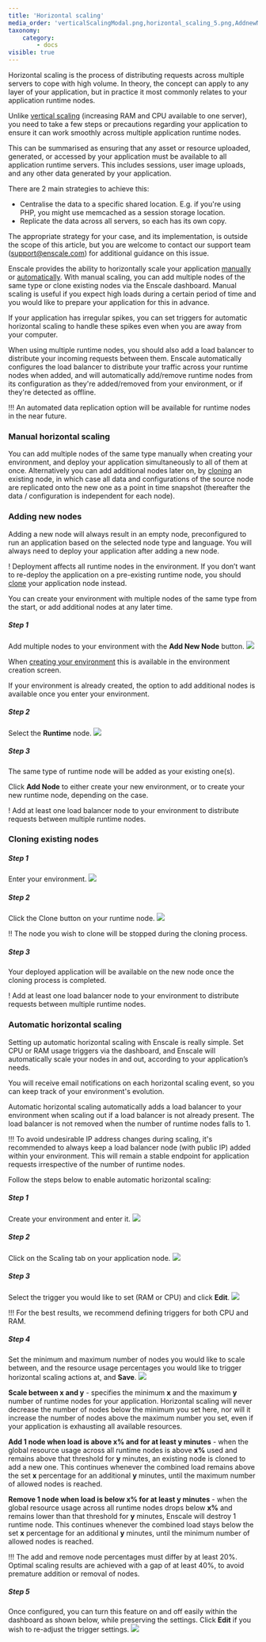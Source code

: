 ```yaml
---
title: 'Horizontal scaling'
media_order: 'verticalScalingModal.png,horizontal_scaling_5.png,AddnewNode.png,runtimeBtn.png,horizontal_scaling_1.jpg,scalingTab.png,editScaling.png,horizontal_scaling_2.png'
taxonomy:
    category:
        - docs
visible: true
---
```


Horizontal scaling is the process of distributing requests across multiple servers to cope with high volume. In theory, the concept can apply to any layer of your application, but in practice it most commonly relates to your application runtime nodes.

Unlike [vertical scaling](/overview/vertical-scaling) (increasing RAM and CPU available to one server), you need to take a few steps or precautions regarding your application to ensure it can work smoothly across multiple application runtime nodes.

This can be summarised as ensuring that any asset or resource uploaded, generated, or accessed by your application must be available to all application runtime servers. This includes sessions, user image uploads, and any other data generated by your application.

There are 2 main strategies to achieve this:

* Centralise the data to a specific shared location. E.g. if you're using PHP, you might use memcached as a session storage location. 
* Replicate the data across all servers, so each has its own copy.

The appropriate strategy for your case, and its implementation, is outside the scope of this article, but you are welcome to contact our support team ([support@enscale.com](mailto:support@enscale.com)) for additional guidance on this issue.

Enscale provides the ability to horizontally scale your application [manually](#manual-horizontal-scaling) or [automatically](#automatic-horizontal-scaling). With manual scaling, you can add multiple nodes of the same type or clone existing nodes via the Enscale dashboard. Manual scaling is useful if you expect high loads during a certain period of time and you would like to prepare your application for this in advance.

If your application has irregular spikes, you can set triggers for automatic horizontal scaling to handle these spikes even when you are away from your computer.

When using multiple runtime nodes, you should also add a load balancer to distribute your incoming requests between them. Enscale automatically configures the load balancer to distribute your traffic across your runtime nodes when added, and will automatically add/remove runtime nodes from its configuration as they're added/removed from your environment, or if they're detected as offline.

!!! An automated data replication option will be available for runtime nodes in the near future. 

### Manual horizontal scaling
You can add multiple nodes of the same type manually when creating your environment, and deploy your application simultaneously to all of them at once. Alternatively you can add additional nodes later on, by [cloning](#cloning-existing-nodes) an existing node, in which case all data and configurations of the source node are replicated onto the new one as a point in time snapshot (thereafter the data / configuration is independent for each node).

### Adding new nodes
Adding a new node will always result in an empty node, preconfigured to run an application based on the selected node type and language. You will always need to deploy your application after adding a new node.

! Deployment affects all runtime nodes in the environment. If you don’t want to re-deploy the application on a pre-existing runtime node, you should [clone](#cloning-existing-nodes) your application node instead.

You can create your environment with multiple nodes of the same type from the start, or add additional nodes at any later time.

##### Step 1

Add multiple nodes to your environment with the **Add New Node** button. 
![](AddnewNode.png)

When [creating your environment](/../overview/dashboard-guide#create-environments) this is available in the environment creation screen.

If your environment is already created, the option to add additional nodes is available once you enter your environment.

##### Step 2 

Select the **Runtime** node.
![](runtimeBtn.png)

##### Step 3 

The same type of runtime node will be added as your existing one(s).

Click **Add Node** to either create your new environment, or to create your new runtime node, depending on the case.

! Add at least one load balancer node to your environment to distribute requests between multiple runtime nodes.

### Cloning existing nodes

##### Step 1

Enter your environment.
![](horizontal_scaling_1.jpg)

##### Step 2

Click the Clone button on your runtime node.
![](horizontal_scaling_2.png)

!! The node you wish to clone will be stopped during the cloning process.

##### Step 3

Your deployed application will be available on the new node once the cloning process is completed.

! Add at least one load balancer node to your environment to distribute requests between multiple runtime nodes.

### Automatic horizontal scaling

Setting up automatic horizontal scaling with Enscale is really simple. Set CPU or RAM usage triggers via the dashboard, and Enscale will automatically scale your nodes in and out, according to your application’s needs.

You will receive email notifications on each horizontal scaling event, so you can keep track of your environment's evolution.

Automatic horizontal scaling automatically adds a load balancer to your environment when scaling out if a load balancer is not already present. The load balancer is not removed when the number of runtime nodes falls to 1.

!!! To avoid undesirable IP address changes during scaling, it's recommended to always keep a load balancer node (with public IP) added within your environment. This will remain a stable endpoint for application requests irrespective of the number of runtime nodes.

Follow the steps below to enable automatic horizontal scaling:

##### Step 1

Create your environment and enter it.
![](horizontal_scaling_1.jpg)

##### Step 2 

Click on the Scaling tab on your application node.
![](scalingTab.png)

##### Step 3 

Select the trigger you would like to set (RAM or CPU) and click **Edit**.
![](editScaling.png)

!!! For the best results, we recommend defining triggers for both CPU and RAM.

##### Step 4 

Set the minimum and maximum number of nodes you would like to scale between, and the resource usage percentages you would like to trigger horizontal scaling actions at, and **Save**.
![](verticalScalingModal.png)

**Scale between x and y** - specifies the minimum **x** and the maximum **y** number of runtime nodes for your application. Horizontal scaling will never decrease the number of nodes below the minimum you set here, nor will it increase the number of nodes above the maximum number you set, even if your application is exhausting all available resources.

**Add 1 node when load is above x% and for at least y minutes** - when the global resource usage across all runtime nodes is above **x%** used and remains above that threshold for **y** minutes, an existing node is cloned to add a new one. This continues whenever the combined load remains above the set **x** percentage for an additional **y** minutes, until the maximum number of allowed nodes is reached.

**Remove 1 node when load is below x% for at least y minutes** - when the global resource usage across all runtime nodes drops below **x%** and remains lower than that threshold for **y** minutes, Enscale will destroy 1 runtime node. This continues whenever the combined load stays below the set **x** percentage for an additional **y** minutes, until the minimum number of allowed nodes is reached.

!!! The add and remove node percentages must differ by at least 20%. Optimal scaling results are achieved with a gap of at least 40%, to avoid premature addition or removal of nodes.

##### Step 5 

Once configured, you can turn this feature on and off easily within the dashboard as shown below, while preserving the settings. Click **Edit** if you wish to re-adjust the trigger settings.
![](horizontal_scaling_5.png)
